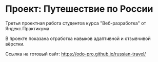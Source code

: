 # Проект: Путешествие по России

Третья проектная работа студентов курса "Веб-разработка" от Яндекс.Практикума

В проекте показана отработка навыков адаптивной и отзывчивой вёрстки.

Ссылка на готовый сайт: https://odo-pro.github.io/russian-travel/
